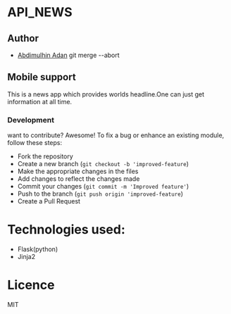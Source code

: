 # API_NEWS

## Author
- [Abdimulhin Adan](https://github.com/AbdimulhinYussuf3675)
git merge --abort  

## Mobile support
 This is a news app which provides worlds headline.One can just get information at all time.

### Development
want to contribute? Awesome!
To fix a bug or enhance an existing module, follow these steps:
- Fork the repository
- Create a new branch (`git checkout -b 'improved-feature`)
- Make the appropriate changes in the files
- Add changes to reflect the changes made
- Commit your changes (`git commit -m 'Improved feature'`)
- Push to the branch (`git push origin 'improved-feature`)
- Create a Pull Request
# Technologies used:
 - Flask(python)
- Jinja2

# Licence
MIT
   
